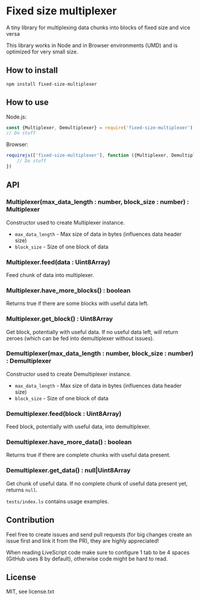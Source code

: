 # Fixed size multiplexer
A tiny library for multiplexing data chunks into blocks of fixed size and vice versa

This library works in Node and in Browser environments (UMD) and is optimized for very small size.

## How to install
```
npm install fixed-size-multiplexer
```

## How to use
Node.js:
```javascript
const {Multiplexer, Demultiplexer} = require('fixed-size-multiplexer')
// Do stuff
```
Browser:
```javascript
requirejs(['fixed-size-multiplexer'], function ({Multiplexer, Demultiplexer}) {
    // Do stuff
})
```

## API

### Multiplexer(max_data_length : number, block_size : number) : Multiplexer
Constructor used to create Multiplexer instance.

* `max_data_length` - Max size of data in bytes (influences data header size)
* `block_size` - Size of one block of data

### Multiplexer.feed(data : Uint8Array)
Feed chunk of data into multiplexer.

### Multiplexer.have_more_blocks() : boolean
Returns true if there are some blocks with useful data left.

### Multiplexer.get_block() : Uint8Array
Get block, potentially with useful data. If no useful data left, will return zeroes (which can be fed into demultiplexer without issues).

### Demultiplexer(max_data_length : number, block_size : number) : Demultiplexer
Constructor used to create Demultiplexer instance.

* `max_data_length` - Max size of data in bytes (influences data header size)
* `block_size` - Size of one block of data

### Demultiplexer.feed(block : Uint8Array)
Feed block, potentially with useful data, into demultiplexer.

### Demultiplexer.have_more_data() : boolean
Returns true if there are complete chunks with useful data present.

### Demultiplexer.get_data() : null|Uint8Array
Get chunk of useful data. If no complete chunk of useful data present yet, returns `null`.


`tests/index.ls` contains usage examples.

## Contribution
Feel free to create issues and send pull requests (for big changes create an issue first and link it from the PR), they are highly appreciated!

When reading LiveScript code make sure to configure 1 tab to be 4 spaces (GitHub uses 8 by default), otherwise code might be hard to read.

## License
MIT, see license.txt
